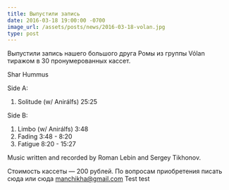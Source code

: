 ```yaml
---
title: Выпустили запись
date: 2016-03-18 19:00:00 -0700
image_url: /assets/posts/news/2016-03-18-volan.jpg
type: post
---
```

Выпустили запись нашего большого друга Ромы из группы Vólan тиражом в 30 пронумерованных кассет.

Shar
Hummus

Side A:
1. Solitude (w/ Anirálfs) 25:25

Side B:
1. Limbo (w/ Anirálfs) 3:48
2. Fading 3:48 - 8:20
3. Fatigue 8:20 - 15:27

Music written and recorded by Roman Lebin and Sergey Tikhonov.

Стоимость кассеты — 200 рублей.
По вопросам приобретения писать сюда или сюда manchikha@gmail.com
Test test
